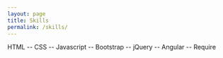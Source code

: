 ```yaml
---
layout: page
title: Skills
permalink: /skills/
---
```


HTML -- CSS -- Javascript -- Bootstrap -- jQuery -- Angular -- Require